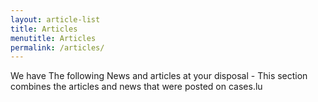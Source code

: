```yaml
---
layout: article-list
title: Articles
menutitle: Articles
permalink: /articles/
---
```

We have The following News and articles at your disposal - This section combines the articles and news that were posted on cases.lu
